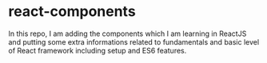 # react-components
In this repo, I am adding the components which I am learning in ReactJS and putting some extra informations related to fundamentals and basic level of React framework including setup and ES6 features.
